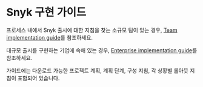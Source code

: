# Snyk 구현 가이드

프로세스 내에서 Snyk 출시에 대한 지침을 찾는 소규모 팀이 있는 경우, [Team implementation guide](team-implementation-guide/)를 참조하세요.&#x20;

대규모 출시를 구현하는 기업에 속해 있는 경우, [Enterprise implementation guide](enterprise-implementation-guide/)를 참조하세요.

가이드에는 다운로드 가능한 프로젝트 계획, 계획 단계, 구성 지침, 각 상황별 롤아웃 지침이 포함되어 있습니다.
